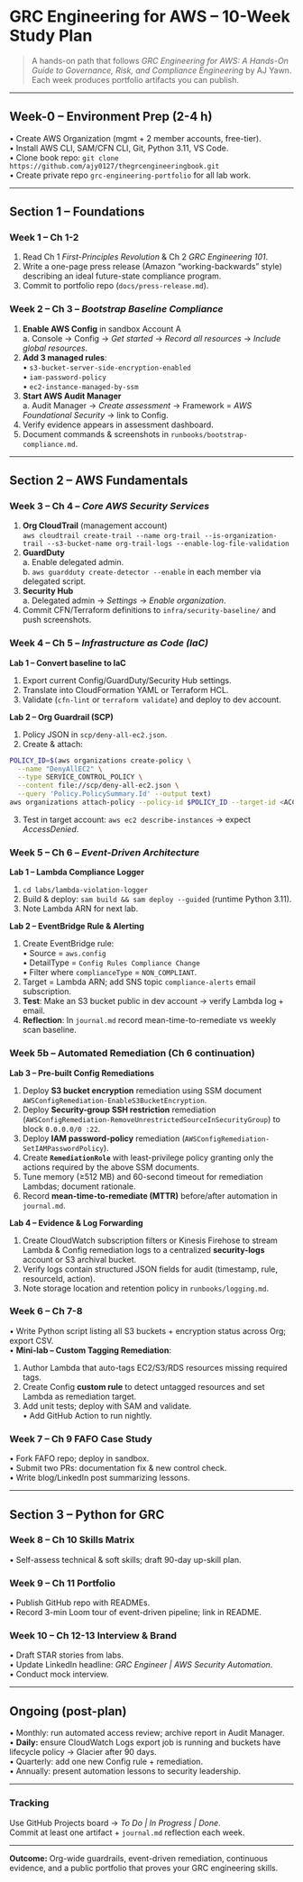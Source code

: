 # GRC Engineering for AWS – 10-Week Study Plan

> A hands-on path that follows *GRC Engineering for AWS: A Hands-On Guide to Governance, Risk, and Compliance Engineering* by AJ Yawn.  Each week produces portfolio artifacts you can publish.

---
## Week-0 – Environment Prep (2-4 h)
• Create AWS Organization (mgmt + 2 member accounts, free-tier).  
• Install AWS CLI, SAM/CFN CLI, Git, Python 3.11, VS Code.  
• Clone book repo: `git clone https://github.com/ajy0127/thegrcengineeringbook.git`  
• Create private repo `grc-engineering-portfolio` for all lab work.

---
## Section 1 – Foundations
### Week 1 – Ch 1-2
1. Read Ch 1 *First-Principles Revolution* & Ch 2 *GRC Engineering 101*.  
2. Write a one-page press release (Amazon “working-backwards” style) describing an ideal future-state compliance program.  
3. Commit to portfolio repo (`docs/press-release.md`).

### Week 2 – Ch 3 – *Bootstrap Baseline Compliance*
1. **Enable AWS Config** in sandbox Account A  
   a. Console → Config → *Get started* → *Record all resources* → *Include global resources*.  
2. **Add 3 managed rules**:  
   • `s3-bucket-server-side-encryption-enabled`  
   • `iam-password-policy`  
   • `ec2-instance-managed-by-ssm`  
3. **Start AWS Audit Manager**  
   a. Audit Manager → *Create assessment* → Framework = *A﻿WS Foundational Security* → link to Config.  
4. Verify evidence appears in assessment dashboard.  
5. Document commands & screenshots in `runbooks/bootstrap-compliance.md`.

---
## Section 2 – AWS Fundamentals
### Week 3 – Ch 4 – *Core AWS Security Services*
1. **Org CloudTrail** (management account)  
   `aws cloudtrail create-trail --name org-trail --is-organization-trail --s3-bucket-name org-trail-logs --enable-log-file-validation`
2. **GuardDuty**  
   a. Enable delegated admin.  
   b. `aws guardduty create-detector --enable` in each member via delegated script.
3. **Security Hub**  
   a. Delegated admin → *Settings* → *Enable organization*.  
4. Commit CFN/Terraform definitions to `infra/security-baseline/` and push screenshots.

### Week 4 – Ch 5 – *Infrastructure as Code (IaC)*
**Lab 1 – Convert baseline to IaC**  
1. Export current Config/GuardDuty/Security Hub settings.  
2. Translate into CloudFormation YAML or Terraform HCL.  
3. Validate (`cfn-lint` or `terraform validate`) and deploy to dev account.

**Lab 2 – Org Guardrail (SCP)**  
1. Policy JSON in `scp/deny-all-ec2.json`.  
2. Create & attach:
```bash
POLICY_ID=$(aws organizations create-policy \
  --name "DenyAllEC2" \
  --type SERVICE_CONTROL_POLICY \
  --content file://scp/deny-all-ec2.json \
  --query 'Policy.PolicySummary.Id' --output text)
aws organizations attach-policy --policy-id $POLICY_ID --target-id <ACCOUNT_ID>
```
3. Test in target account: `aws ec2 describe-instances` → expect *AccessDenied*.

### Week 5 – Ch 6 – *Event-Driven Architecture*
**Lab 1 – Lambda Compliance Logger**  
1. `cd labs/lambda-violation-logger`  
2. Build & deploy: `sam build && sam deploy --guided` (runtime Python 3.11).  
3. Note Lambda ARN for next lab.

**Lab 2 – EventBridge Rule & Alerting**  
1. Create EventBridge rule:  
   • Source = `aws.config`  
   • DetailType = `Config Rules Compliance Change`  
   • Filter where `complianceType` = `NON_COMPLIANT`.  
2. Target = Lambda ARN; add SNS topic `compliance-alerts` email subscription.  
3. **Test**: Make an S3 bucket public in dev account → verify Lambda log + email.  
4. **Reflection**: In `journal.md` record mean-time-to-remediate vs weekly scan baseline.

### Week 5b – Automated Remediation (Ch 6 continuation)
**Lab 3 – Pre-built Config Remediations**  
1. Deploy **S3 bucket encryption** remediation using SSM document `AWSConfigRemediation-EnableS3BucketEncryption`.  
2. Deploy **Security-group SSH restriction** remediation (`AWSConfigRemediation-RemoveUnrestrictedSourceInSecurityGroup`) to block `0.0.0.0/0 :22`.  
3. Deploy **IAM password-policy** remediation (`AWSConfigRemediation-SetIAMPasswordPolicy`).  
4. Create **`RemediationRole`** with least-privilege policy granting only the actions required by the above SSM documents.  
5. Tune memory (≥512 MB) and 60-second timeout for remediation Lambdas; document rationale.  
6. Record **mean-time-to-remediate (MTTR)** before/after automation in `journal.md`.

**Lab 4 – Evidence & Log Forwarding**  
1. Create CloudWatch subscription filters or Kinesis Firehose to stream Lambda & Config remediation logs to a centralized **security-logs** account or S3 archival bucket.  
2. Verify logs contain structured JSON fields for audit (timestamp, rule, resourceId, action).  
3. Note storage location and retention policy in `runbooks/logging.md`.

### Week 6 – Ch 7-8
• Write Python script listing all S3 buckets + encryption status across Org; export CSV.  
• **Mini-lab – Custom Tagging Remediation**:  
  1. Author Lambda that auto-tags EC2/S3/RDS resources missing required tags.  
  2. Create Config **custom rule** to detect untagged resources and set Lambda as remediation target.  
  3. Add unit tests; deploy with SAM and validate.  
• Add GitHub Action to run nightly.

### Week 7 – Ch 9 FAFO Case Study
• Fork FAFO repo; deploy in sandbox.  
• Submit two PRs: documentation fix & new control check.  
• Write blog/LinkedIn post summarizing lessons.

---
## Section 3 – Python for GRC
### Week 8 – Ch 10 Skills Matrix
• Self-assess technical & soft skills; draft 90-day up-skill plan.

### Week 9 – Ch 11 Portfolio
• Publish GitHub repo with READMEs.  
• Record 3-min Loom tour of event-driven pipeline; link in README.

### Week 10 – Ch 12-13 Interview & Brand
• Draft STAR stories from labs.  
• Update LinkedIn headline: *GRC Engineer | AWS Security Automation*.  
• Conduct mock interview.

---
## Ongoing (post-plan)
• Monthly: run automated access review; archive report in Audit Manager.  
• **Daily:** ensure CloudWatch Logs export job is running and buckets have lifecycle policy → Glacier after 90 days.  
• Quarterly: add one new Config rule + remediation.  
• Annually: present automation lessons to security leadership.

---
### Tracking
Use GitHub Projects board → *To Do | In Progress | Done*.  
Commit at least one artifact + `journal.md` reflection each week.

---
**Outcome:** Org-wide guardrails, event-driven remediation, continuous evidence, and a public portfolio that proves your GRC engineering skills.
